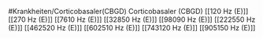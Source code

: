 #Krankheiten/Corticobasaler(CBGD)
Corticobasaler (CBGD)
[[120 Hz (E)]]
[[270 Hz (E)]]
[[7610 Hz (E)]]
[[32850 Hz (E)]]
[[98090 Hz (E)]]
[[222550 Hz (E)]]
[[462520 Hz (E)]]
[[602510 Hz (E)]]
[[743120 Hz (E)]]
[[905150 Hz (E)]]